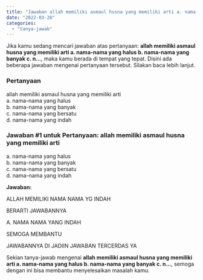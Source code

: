 ```yaml
---
title: "Jawaban allah memiliki asmaul husna yang memiliki arti a. nama-nama yang halus b. nama-nama yang banyak c. n..."
date: "2022-03-28"
categories: 
  - "tanya-jawab"
---
```


Jika kamu sedang mencari jawaban atas pertanyaan: **allah memiliki asmaul husna yang memiliki arti a. nama-nama yang halus b. nama-nama yang banyak c. n...**, maka kamu berada di tempat yang tepat. Disini ada beberapa jawaban mengenai pertanyaan tersebut. Silakan baca lebih lanjut.

### Pertanyaan

allah memiliki asmaul husna yang memiliki arti  
a. nama-nama yang halus  
b. nama-nama yang banyak  
c. nama-nama yang bersatu  
d. nama-nama yang indah

### Jawaban #1 untuk Pertanyaan: allah memiliki asmaul husna yang memiliki arti  
a. nama-nama yang halus  
b. nama-nama yang banyak  
c. nama-nama yang bersatu  
d. nama-nama yang indah

**Jawaban:**

ALLAH MEMILIKI NAMA NAMA YG INDAH

BERARTI JAWABANNYA

A. NAMA NAMA YANG INDAH

SEMOGA MEMBANTU

JAWABANNYA DI JADIIN JAWABAN TERCERDAS YA

Sekian tanya-jawab mengenai **allah memiliki asmaul husna yang memiliki arti a. nama-nama yang halus b. nama-nama yang banyak c. n...**, semoga dengan ini bisa membantu menyelesaikan masalah kamu.
